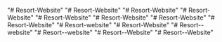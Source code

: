 "# Resort-Website" 
"# Resort-Website" 
"# Resort-Website" 
"# Resort-Website" 
"# Resort-Website" 
"# Resort-Website" 
"# Resort-Website" 
"# Resort-Website" 
"# Resort-website" 
"# Resort-Website" 
"# Resort--website" 
"# Resort--website" 
"# Resort--Website" 
"# Resort--Website" 
